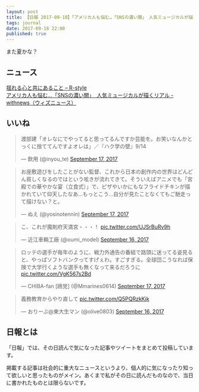 ```yaml
---
layout: post
title: 【日報 2017-09-18】「アメリカ人も悩む…「SNSの濃い闇」　人気ミュージカルが描くリアル」他
tags: journal
date: 2017-09-18 22:00
published: true
---
```

また夏かな？

## ニュース

<div class="news"><a href="https://rashita.net/blog/?p=22948" target="_blank">揺れる心と共にあること – R-style</a>
<div class="newscomme"></div>
</div>

<div class="news"><a href="https://withnews.jp/article/f0170909000qq000000000000000G00110701qq000015850A" target="_blank">アメリカ人も悩む…「SNSの濃い闇」　人気ミュージカルが描くリアル - withnews（ウィズニュース）</a>
<div class="newscomme"></div>
</div>


## いいね

 
<blockquote class="twitter-tweet"><p lang="ja" dir="ltr">渡部建「オレなにでやってると思ってるんですか芸能を。お笑いなんかとっくに捨ててんですよオレは」／『ハク学の壁』9/14</p>&mdash; 飲用 (@inyou_te) <a href="https://twitter.com/inyou_te/status/909255782129999873">September 17, 2017</a></blockquote>
<script async src="//platform.twitter.com/widgets.js" charset="utf-8"></script>


<blockquote class="twitter-tweet"><p lang="ja" dir="ltr">お座敷遊びをしたことがない監督、これから日本の創作内の世界はどんどん貧しくなるのではという呟きが流れてきて。そういえばアニメでも「宮殿での華やかな宴（立食式）」で、ピザやいかにもなフライドチキンが描かれていて仰天したなあ…もっとこう…自分が見たことなくてもご馳走って描けない？と。</p>&mdash; ぬえ (@yosinotennin) <a href="https://twitter.com/yosinotennin/status/909221806204108800">September 17, 2017</a></blockquote>
<script async src="//platform.twitter.com/widgets.js" charset="utf-8"></script>


<blockquote class="twitter-tweet"><p lang="ja" dir="ltr">こ、これが魔剤府天満宮・・・！ <a href="https://t.co/UJSrBuRv9h">pic.twitter.com/UJSrBuRv9h</a></p>&mdash; 近江車輌工廠 (@oumi_model) <a href="https://twitter.com/oumi_model/status/908877754166255616">September 16, 2017</a></blockquote>
<script async src="//platform.twitter.com/widgets.js" charset="utf-8"></script>


<blockquote class="twitter-tweet"><p lang="ja" dir="ltr">ロッテの選手が毎年のように、戦力外通告の番組で路頭に迷ってる姿見ると、やっぱソフトバンクってすげぇわ。すごすぎる。全球団こうなれば保険で大学行くような選手も無くなって来るだろうに <a href="https://t.co/VgK567s2Bd">pic.twitter.com/VgK567s2Bd</a></p>&mdash; CHIBA-fan [鴎党] (@Mmarines0614) <a href="https://twitter.com/Mmarines0614/status/909228088596115456">September 17, 2017</a></blockquote>
<script async src="//platform.twitter.com/widgets.js" charset="utf-8"></script>


<blockquote class="twitter-tweet"><p lang="ja" dir="ltr">義務教育からやり直して <a href="https://t.co/Q5PQRzkKjk">pic.twitter.com/Q5PQRzkKjk</a></p>&mdash; おりーぶ@東大生マン (@olive0803) <a href="https://twitter.com/olive0803/status/909060085858541568">September 16, 2017</a></blockquote>
<script async src="//platform.twitter.com/widgets.js" charset="utf-8"></script>


## 日報とは

「日報」では、その日読んで気になった記事やツイートをまとめて投稿しています。

掲載する記事は社会的に重大なニュースというより、個人的に気になったり知って欲しいと思ったものがメイン。あくまで私がその日に読んだものなので、当日に書かれたものとは限らないです。